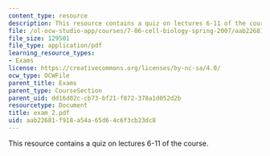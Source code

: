 ```yaml
---
content_type: resource
description: This resource contains a quiz on lectures 6-11 of the course.
file: /ol-ocw-studio-app/courses/7-06-cell-biology-spring-2007/aab22681f918a54a65d64c6f3cb23dc8_exam_2.pdf
file_size: 129501
file_type: application/pdf
learning_resource_types:
- Exams
license: https://creativecommons.org/licenses/by-nc-sa/4.0/
ocw_type: OCWFile
parent_title: Exams
parent_type: CourseSection
parent_uid: dd16d02c-cb73-bf21-f872-378a1d052d2b
resourcetype: Document
title: exam_2.pdf
uid: aab22681-f918-a54a-65d6-4c6f3cb23dc8
---
```

This resource contains a quiz on lectures 6-11 of the course.